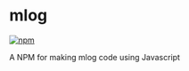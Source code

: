 # mlog
[![npm](https://img.shields.io/npm/v/js-to-mlog?color=red&label=NPM%20version&style=flat-square)](https://www.npmjs.com/package/js-to-mlog)

A NPM for making mlog code using Javascript
